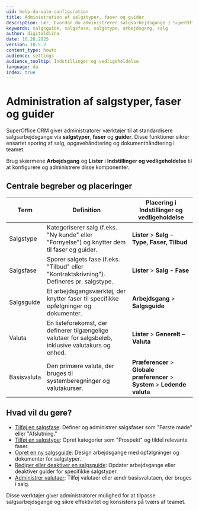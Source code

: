 ```yaml
---
uid: help-da-sale-configuration
title: Administration af salgstyper, faser og guider
description: Lær, hvordan du administrerer salgsarbejdsgange i SuperOffice CRM med salgstyper, faser og guider. Konfigurer disse værktøjer i Indstillinger og vedligeholdelse for at standardisere sporing, opgaver og dokumentation.
keywords: salgsguide, salgsfase, salgstype, arbejdsgang, salg
author: digitaldiina
date: 10.28.2025
version: 10.5.2
content_type: howto
audience: settings
audience_tooltip: Indstillinger og vedligeholdelse
language: da
index: true
---
```


# Administration af salgstyper, faser og guider

SuperOffice CRM giver administratorer værktøjer til at standardisere salgsarbejdsgange via **salgstyper**, **faser** og **guider**. Disse funktioner sikrer ensartet sporing af salg, opgavehåndtering og dokumenthåndtering i teamet.

Brug skærmene **Arbejdsgang** og **Lister** i **Indstillinger og vedligeholdelse** til at konfigurere og administrere disse komponenter.

## Centrale begreber og placeringer

| Term | Definition | Placering i Indstillinger og vedligeholdelse |
|---|---|---|
| Salgstype | Kategoriserer salg (f.eks. "Ny kunde" eller "Fornyelse") og knytter dem til faser og guider. | **Lister** > **Salg - Type, Faser, Tilbud** |
| Salgsfase | Sporer salgets fase (f.eks. "Tilbud" eller "Kontraktskrivning"). Defineres pr. salgstype. | **Lister** > **Salg - Fase** |
| Salgsguide | Et arbejdsgangsværktøj, der knytter faser til specifikke opfølgninger og dokumenter. | **Arbejdsgang** > **Salgsguide** |
| Valuta | En listeforekomst, der definerer tilgængelige valutaer for salgsbeløb, inklusive valutakurs og enhed. | **Lister** > **Generelt – Valuta** |
| Basisvaluta | Den primære valuta, der bruges til systemberegninger og valutakurser. | **Præferencer** > **Globale præferencer** > **System** > **Ledende valuta** |

## Hvad vil du gøre?

* [Tilføj en salgsfase][3]: Definer og administrer salgsfaser som "Første møde" eller "Afslutning."
* [Tilføj en salgstype][4]: Opret kategorier som "Prospekt" og tildel relevante faser.
* [Opret en ny salgsguide][1]: Design arbejdsgange med opfølgninger og dokumenter for salgstyper.
* [Rediger eller deaktiver en salgsguide][2]: Opdater arbejdsgange eller deaktiver guider for specifikke salgstyper.
* [Administrer valutaer][5]: Tilføj valutaer eller ændr basisvalutaen, der bruges i salg.

Disse værktøjer giver administratorer mulighed for at tilpasse salgsarbejdsgange og sikre effektivitet og konsistens på tværs af teamet.

<!-- Referenced links -->
[1]: create-sales-guide.md
[2]: edit-sales-guide.md
[3]: sale-stage.md
[4]: sale-type.md
[5]: add-currency.md
